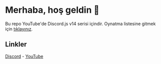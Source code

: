 # Merhaba, hoş geldin 👋
Bu repo YouTube'de Discord.js v14 serisi içindir. Oynatma listesine gitmek için [tıklayınız](https://www.youtube.com/playlist?list=PLbvk-x4QAHaX11ZI5eOw3p7N77vRXDuRi).
## Linkler
[Discord](https://discord.gg/XJRewZSjR9) - [YouTube](https://www.youtube.com/@pudidev)
